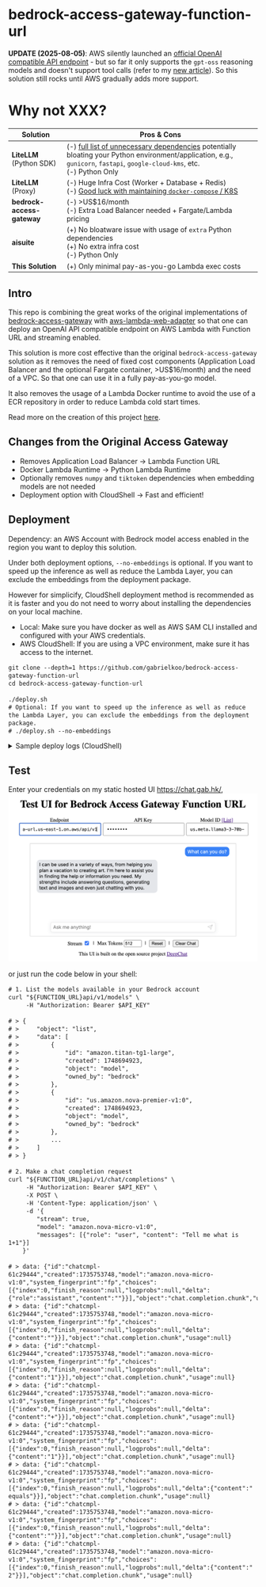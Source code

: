 # bedrock-access-gateway-function-url

**UPDATE (2025-08-05)**: AWS silently launched an [official OpenAI compatible API endpoint](https://docs.aws.amazon.com/bedrock/latest/userguide/inference-chat-completions.html) - but so far it only supports the `gpt-oss` reasoning models and doesn't support tool calls (refer to my [new article](https://dev.to/aws-builders/aws-launches-openai-compatible-api-for-bedrock-and-i-did-some-tests-49cd)). So this solution still rocks until AWS gradually adds more support.

# Why not XXX?

<table>
  <thead>
    <tr>
      <th>Solution</th>
      <th>Pros &amp; Cons</th>
    </tr>
  </thead>
  <tbody>
    <tr>
      <td><strong>LiteLLM</strong> (Python SDK)</td>
      <td>
        (-) <a href="https://github.com/BerriAI/litellm/blob/d77b825814c354935ac540c8f8b4b696f23d83c9/pyproject.toml#L21-L61">full list of unnecessary dependencies</a> potentially bloating your Python environment/application, e.g., <code>gunicorn</code>, <code>fastapi</code>, <code>google-cloud-kms</code>, etc.<br>
        (-) Python Only
      </td>
    </tr>
    <tr>
      <td><strong>LiteLLM</strong> (Proxy)</td>
      <td>
        (-) Huge Infra Cost (Worker + Database + Redis)<br>
        (-) <a href="https://docs.litellm.ai/docs/proxy/deploy#platform-specific-guide">Good luck with maintaining <code>docker-compose</code> / K8S</a>
      </td>
    </tr>
    <tr>
      <td><strong>bedrock-access-gateway</strong></td>
      <td>
        (-) &gt;US$16/month<br>
        (-) Extra Load Balancer needed + Fargate/Lambda pricing
      </td>
    </tr>
    <tr>
      <td><strong>aisuite</strong></td>
      <td>
        (+) No bloatware issue with usage of <code>extra</code> Python dependencies<br>
        (+) No extra infra cost<br>
        (-) Python Only
      </td>
    </tr>
    <tr>
      <td><strong>This Solution</strong></td>
      <td>
        (+) Only minimal pay-as-you-go Lambda exec costs<br>
      </td>
    </tr>
  </tbody>
</table>


## Intro

This repo is combining the great works of the original implementations of [bedrock-access-gateway](https://github.com/aws-samples/bedrock-access-gateway/) with [aws-lambda-web-adapter](https://github.com/awslabs/aws-lambda-web-adapter) so that one can deploy an OpenAI API compatible endpoint on AWS Lambda with Function URL and streaming enabled.

This solution is more cost effective than the original `bedrock-access-gateway` solution as it removes the need of fixed cost components (Application Load Balancer and the optional Fargate container, >US$16/month) and the need of a VPC. So that one can use it in a fully pay-as-you-go model.

It also removes the usage of a Lambda Docker runtime to avoid the use of a ECR repository in order to reduce Lambda cold start times.

Read more on the creation of this project [here](https://dev.to/aws-builders/use-amazon-bedrock-models-via-an-openai-api-compatible-serverless-endpoint-now-without-fixed-cost-5hf5).

## Changes from the Original Access Gateway

- Removes Application Load Balancer -> Lambda Function URL
- Docker Lambda Runtime -> Python Lambda Runtime
- Optionally removes `numpy` and `tiktoken` dependencies when embedding models are not needed
- Deployment option with CloudShell -> Fast and efficient!

## Deployment

Dependency: an AWS Account with Bedrock model access enabled in the region you want to deploy this solution.

Under both deployment options, `--no-embeddings` is optional. If you want to speed up the inference as well as reduce the Lambda Layer, you can exclude the embeddings from the deployment package.

However for simplicify, CloudShell deployment method is recommended as it is faster and you do not need to worry about installing the dependencies on your local machine.

- Local: Make sure you have docker as well as AWS SAM CLI installed and configured with your AWS credentials.
- AWS CloudShell: If you are using a VPC environment, make sure it has access to the internet.

```shell
git clone --depth=1 https://github.com/gabrielkoo/bedrock-access-gateway-function-url
cd bedrock-access-gateway-function-url

./deploy.sh
# Optional: If you want to speed up the inference as well as reduce the Lambda Layer, you can exclude the embeddings from the deployment package.
# ./deploy.sh --no-embeddings
```

<details>
<summary>Sample deploy logs (CloudShell)</summary>

```
~ $ git clone --depth=1 https://github.com/gabrielkoo/bedrock-access-gateway-function-url
Cloning into 'bedrock-access-gateway-function-url'...
remote: Enumerating objects: 20, done.
remote: Counting objects: 100% (20/20), done.
remote: Compressing objects: 100% (16/16), done.
remote: Total 20 (delta 0), reused 7 (delta 0), pack-reused 0 (from 0)
Receiving objects: 100% (20/20), 163.70 KiB | 10.23 MiB/s, done.
~ $ cd bedrock-access-gateway-function-url
bedrock-access-gateway-function-url $
bedrock-access-gateway-function-url $ ./deploy.sh --no-embeddings
You are running in AWS CloudShell, installing Python 3.12...
nodejs20                                           3.1 MB/s |  47 kB     00:00
Amazon Linux 2023 repository                        58 MB/s |  38 MB     00:00
Dependencies resolved.
Nothing to do.
Complete!
Last metadata expiration check: 0:00:11 ago on Sat 31 May 2025 01:22:30 PM UTC.
Dependencies resolved.
=========================================================================================
 Package                  Architecture  Version                      Repository     Size
=========================================================================================
Installing:
 python3.12               x86_64        3.12.10-2.amzn2023.0.1       amazonlinux     28 k
 python3.12-pip           noarch        23.2.1-4.amzn2023.0.2        amazonlinux    2.8 M
Installing dependencies:
 mpdecimal                x86_64        2.5.1-3.amzn2023.0.3         amazonlinux    101 k
 python3.12-libs          x86_64        3.12.10-2.amzn2023.0.1       amazonlinux    9.0 M
 python3.12-pip-wheel     noarch        23.2.1-4.amzn2023.0.2        amazonlinux    1.5 M
Installing weak dependencies:
 python3.12-setuptools    noarch        68.2.2-4.amzn2023.0.2        amazonlinux    1.4 M

Transaction Summary
=========================================================================================
Install  6 Packages

Total download size: 15 M
Installed size: 63 M
Downloading Packages:
(1/6): python3.12-3.12.10-2.amzn2023.0.1.x86_64.rpm            1.3 MB/s |  28 kB     00:00
(2/6): mpdecimal-2.5.1-3.amzn2023.0.3.x86_64.rpm               3.0 MB/s | 101 kB     00:00
(3/6): python3.12-pip-23.2.1-4.amzn2023.0.2.noarch.rpm          48 MB/s | 2.8 MB     00:00
(4/6): python3.12-pip-wheel-23.2.1-4.amzn2023.0.2.noarch.rpm    28 MB/s | 1.5 MB     00:00
(5/6): python3.12-libs-3.12.10-2.amzn2023.0.1.x86_64.rpm        58 MB/s | 9.0 MB     00:00
(6/6): python3.12-setuptools-68.2.2-4.amzn2023.0.2.noarch.rpm   20 MB/s | 1.4 MB     00:00
------------------------------------------------------------------------------------------
Total                                                           32 MB/s |  15 MB     00:00
Running transaction check
Transaction check succeeded.
Running transaction test
Transaction test succeeded.
Running transaction
  Preparing        :                                                      1/1
  Installing       : python3.12-pip-wheel-23.2.1-4.amzn2023.0.2.noarch    1/6
  Installing       : mpdecimal-2.5.1-3.amzn2023.0.3.x86_64                2/6
  Installing       : python3.12-3.12.10-2.amzn2023.0.1.x86_64             3/6
  Installing       : python3.12-libs-3.12.10-2.amzn2023.0.1.x86_64        4/6
  Installing       : python3.12-setuptools-68.2.2-4.amzn2023.0.2.noarch   5/6
  Installing       : python3.12-pip-23.2.1-4.amzn2023.0.2.noarch          6/6
  Running scriptlet: python3.12-pip-23.2.1-4.amzn2023.0.2.noarch          6/6
  Verifying        : mpdecimal-2.5.1-3.amzn2023.0.3.x86_64                1/6
  Verifying        : python3.12-3.12.10-2.amzn2023.0.1.x86_64             2/6
  Verifying        : python3.12-libs-3.12.10-2.amzn2023.0.1.x86_64        3/6
  Verifying        : python3.12-pip-23.2.1-4.amzn2023.0.2.noarch          4/6
  Verifying        : python3.12-pip-wheel-23.2.1-4.amzn2023.0.2.noarch    5/6
  Verifying        : python3.12-setuptools-68.2.2-4.amzn2023.0.2.noarch   6/6
Installed:
  mpdecimal-2.5.1-3.amzn2023.0.3.x86_64
  python3.12-3.12.10-2.amzn2023.0.1.x86_64
  python3.12-libs-3.12.10-2.amzn2023.0.1.x86_64
  python3.12-pip-23.2.1-4.amzn2023.0.2.noarch
  python3.12-pip-wheel-23.2.1-4.amzn2023.0.2.noarch
  python3.12-setuptools-68.2.2-4.amzn2023.0.2.noarch

Complete!
14 files removed
Cloning aws-samples/bedrock-access-gateway repository
Cloning into 'build/bedrock-access-gateway'...
remote: Enumerating objects: 49, done.
remote: Counting objects: 100% (49/49), done.
remote: Compressing objects: 100% (47/47), done.
remote: Total 49 (delta 2), reused 15 (delta 0), pack-reused 0 (from 0)
Receiving objects: 100% (49/49), 186.95 KiB | 11.68 MiB/s, done.
Resolving deltas: 100% (2/2), done.
Deleting embeddings related code and dependencies
WARNING: pip index is currently an experimental command. It may be removed/changed in a future release without prior warning.
WARNING: pip index is currently an experimental command. It may be removed/changed in a future release without prior warning.
Building layer 'BedrockAccessGatewayLayer'
 Running PythonPipBuilder:ResolveDependencies
 Running PythonPipBuilder:CopySource
Building codeuri: /home/cloudshell-user/bedrock-access-gateway-function-url/app runtime: python3.12 architecture: x86_64 functions: BedrockAccessGatewayFunction
requirements.txt file not found. Continuing the build without dependencies.
 Running PythonPipBuilder:CopySource

Build Succeeded

Built Artifacts  : .aws-sam/build
Built Template   : .aws-sam/build/template.yaml

Commands you can use next
=========================
[*] Validate SAM template: sam validate
[*] Invoke Function: sam local invoke
[*] Test Function in the Cloud: sam sync --stack-name {{stack-name}} --watch
[*] Deploy: sam deploy --guided

Configuring SAM deploy
======================

        Looking for config file [samconfig.toml] :  Not found

        Setting default arguments for 'sam deploy'
        =========================================
        Stack Name [sam-app]:
        AWS Region [us-east-1]: us-west-2
        Parameter LambdaAdapterLayerVersion [25]:
        Parameter PythonRuntime [python3.12]:
        Parameter ApiKey []: API_KEY_HERE
        Parameter DefaultModel [amazon.nova-premier-v1:0]:
        Parameter DEBUG [false]:
        #Shows you resources changes to be deployed and require a 'Y' to initiate deploy
        Confirm changes before deploy [y/N]:
        #SAM needs permission to be able to create roles to connect to the resources in your template
        Allow SAM CLI IAM role creation [Y/n]:
        #Preserves the state of previously provisioned resources when an operation fails
        Disable rollback [y/N]:
        BedrockAccessGatewayFunction Function Url has no authentication. Is this okay? [y/N]: Y
        Save arguments to configuration file [Y/n]: y
        SAM configuration file [samconfig.toml]:
        SAM configuration environment [default]:

        Looking for resources needed for deployment:

        Managed S3 bucket: aws-sam-cli-managed-default-samclisourcebucket-randomstringhere
        A different default S3 bucket can be set in samconfig.toml and auto resolution of buckets turned off by setting resolve_s3=False

        Saved arguments to config file
        Running 'sam deploy' for future deployments will use the parameters saved above.
        The above parameters can be changed by modifying samconfig.toml
        Learn more about samconfig.toml syntax at
        https://docs.aws.amazon.com/serverless-application-model/latest/developerguide/serverless-sam-cli-config.html

        Uploading to sam-app/e49572af63df1fee8385ee6fd07ad13f  17667095 / 17667095  (100.00%)
        Uploading to sam-app/52b5888e3d442f70bba8f69c14b22593  13478 / 13478  (100.00%)

        Deploying with following values
        ===============================
        Stack name                   : sam-app
        Region                       : us-west-2
        Confirm changeset            : False
        Disable rollback             : False
        Deployment s3 bucket         : aws-sam-cli-managed-default-samclisourcebucket-randomstringhere
        Capabilities                 : ["CAPABILITY_IAM"]
        Parameter overrides          : {"LambdaAdapterLayerVersion": "25", "PythonRuntime": "python3.12", "ApiKey": "API_KEY_HERE", "DefaultModel": "amazon.nova-premier-v1:0", "DEBUG": "false"}
        Signing Profiles             : {}

Initiating deployment
=====================

        Uploading to sam-app/30655654d4ae6f15e1f097af6c6641bf.template  4066 / 4066  (100.00%)


Waiting for changeset to be created..

CloudFormation stack changeset
--------------------------------------------------------------------------------------------------------------------------------------------------------------------------------------------------------------------------
Operation                                                   LogicalResourceId                                           ResourceType                                                Replacement
--------------------------------------------------------------------------------------------------------------------------------------------------------------------------------------------------------------------------
+ Add                                                       BedrockAccessGatewayFunctionRole                            AWS::IAM::Role                                              N/A
+ Add                                                       BedrockAccessGatewayFunctionUrlPublicPermissions            AWS::Lambda::Permission                                     N/A
+ Add                                                       BedrockAccessGatewayFunctionUrl                             AWS::Lambda::Url                                            N/A
+ Add                                                       BedrockAccessGatewayFunction                                AWS::Lambda::Function                                       N/A
+ Add                                                       BedrockAccessGatewayLayer712ebcdcd1                         AWS::Lambda::LayerVersion                                   N/A
--------------------------------------------------------------------------------------------------------------------------------------------------------------------------------------------------------------------------


Changeset created successfully. arn:aws:cloudformation:us-west-2:AWS_ACCOUNT_ID:changeSet/samcli-deploy1748697858/b08c3804-666a-43dc-b875-8d61c703d1ef


2025-05-31 13:24:25 - Waiting for stack create/update to complete

CloudFormation events from stack operations (refresh every 5.0 seconds)
--------------------------------------------------------------------------------------------------------------------------------------------------------------------------------------------------------------------------
ResourceStatus                                              ResourceType                                                LogicalResourceId                                           ResourceStatusReason
--------------------------------------------------------------------------------------------------------------------------------------------------------------------------------------------------------------------------
CREATE_IN_PROGRESS                                          AWS::CloudFormation::Stack                                  sam-app                                                     User Initiated
CREATE_IN_PROGRESS                                          AWS::Lambda::LayerVersion                                   BedrockAccessGatewayLayer712ebcdcd1                         -
CREATE_IN_PROGRESS                                          AWS::IAM::Role                                              BedrockAccessGatewayFunctionRole                            -
CREATE_IN_PROGRESS                                          AWS::IAM::Role                                              BedrockAccessGatewayFunctionRole                            Resource creation Initiated
CREATE_IN_PROGRESS                                          AWS::Lambda::LayerVersion                                   BedrockAccessGatewayLayer712ebcdcd1                         Resource creation Initiated
CREATE_COMPLETE                                             AWS::Lambda::LayerVersion                                   BedrockAccessGatewayLayer712ebcdcd1                         -
CREATE_COMPLETE                                             AWS::IAM::Role                                              BedrockAccessGatewayFunctionRole                            -
CREATE_IN_PROGRESS                                          AWS::Lambda::Function                                       BedrockAccessGatewayFunction                                -
CREATE_IN_PROGRESS                                          AWS::Lambda::Function                                       BedrockAccessGatewayFunction                                Resource creation Initiated
CREATE_IN_PROGRESS - CONFIGURATION_COMPLETE                 AWS::Lambda::Function                                       BedrockAccessGatewayFunction                                Eventual consistency check initiated
CREATE_IN_PROGRESS                                          AWS::Lambda::Permission                                     BedrockAccessGatewayFunctionUrlPublicPermissions            -
CREATE_IN_PROGRESS                                          AWS::Lambda::Url                                            BedrockAccessGatewayFunctionUrl                             -
CREATE_IN_PROGRESS                                          AWS::Lambda::Permission                                     BedrockAccessGatewayFunctionUrlPublicPermissions            Resource creation Initiated
CREATE_IN_PROGRESS                                          AWS::Lambda::Url                                            BedrockAccessGatewayFunctionUrl                             Resource creation Initiated
CREATE_COMPLETE                                             AWS::Lambda::Permission                                     BedrockAccessGatewayFunctionUrlPublicPermissions            -
CREATE_COMPLETE                                             AWS::Lambda::Url                                            BedrockAccessGatewayFunctionUrl                             -
CREATE_COMPLETE                                             AWS::Lambda::Function                                       BedrockAccessGatewayFunction                                -
CREATE_COMPLETE                                             AWS::CloudFormation::Stack                                  sam-app                                                     -
--------------------------------------------------------------------------------------------------------------------------------------------------------------------------------------------------------------------------

CloudFormation outputs from deployed stack
----------------------------------------------------------------------------------------------------------------------------------------------------------------------------------------------------------------------------
Outputs
----------------------------------------------------------------------------------------------------------------------------------------------------------------------------------------------------------------------------
Key                 Function
Description         FastAPI Lambda Function ARN
Value               arn:aws:lambda:us-west-2:AWS_ACCOUNT_ID:function:sam-app-BedrockAccessGatewayFunction-MmH86RyCulkr

Key                 FunctionUrl
Description         Function URL for FastAPI function
Value               https://RANDOM_STRING_HERE.lambda-url.us-west-2.on.aws/

Key                 SampleCurlCommand
Description         Sample curl command to list available models
Value               curl -X GET https://RANDOM_STRING_HERE.lambda-url.us-west-2.on.aws/api/v1/models -H 'Authorization: Bearer API_KEY_HERE'
----------------------------------------------------------------------------------------------------------------------------------------------------------------------------------------------------------------------------


Successfully created/updated stack - sam-app in us-west-2
```

</details>

## Test

Enter your credentials on my static hosted UI <https://chat.gab.hk/>,
![Test UI](./docs/test-ui.png)

or just run the code below in your shell:

```shell
# 1. List the models available in your Bedrock account
curl "${FUNCTION_URL}api/v1/models" \
     -H "Authorization: Bearer $API_KEY"

# > {
# >     "object": "list",
# >     "data": [
# >         {
# >             "id": "amazon.titan-tg1-large",
# >             "created": 1748694923,
# >             "object": "model",
# >             "owned_by": "bedrock"
# >         },
# >         {
# >             "id": "us.amazon.nova-premier-v1:0",
# >             "created": 1748694923,
# >             "object": "model",
# >             "owned_by": "bedrock"
# >         },
# >         ...
# >     ]
# > }

# 2. Make a chat completion request
curl "${FUNCTION_URL}api/v1/chat/completions" \
     -H "Authorization: Bearer $API_KEY" \
     -X POST \
     -H 'Content-Type: application/json' \
     -d '{
        "stream": true,
        "model": "amazon.nova-micro-v1:0",
        "messages": [{"role": "user", "content": "Tell me what is 1+1"}]
    }'

# > data: {"id":"chatcmpl-61c29444","created":1735753748,"model":"amazon.nova-micro-v1:0","system_fingerprint":"fp","choices":[{"index":0,"finish_reason":null,"logprobs":null,"delta":{"role":"assistant","content":""}}],"object":"chat.completion.chunk","usage":null}
# > data: {"id":"chatcmpl-61c29444","created":1735753748,"model":"amazon.nova-micro-v1:0","system_fingerprint":"fp","choices":[{"index":0,"finish_reason":null,"logprobs":null,"delta":{"content":""}}],"object":"chat.completion.chunk","usage":null}
# > data: {"id":"chatcmpl-61c29444","created":1735753748,"model":"amazon.nova-micro-v1:0","system_fingerprint":"fp","choices":[{"index":0,"finish_reason":null,"logprobs":null,"delta":{"content":"1"}}],"object":"chat.completion.chunk","usage":null}
# > data: {"id":"chatcmpl-61c29444","created":1735753748,"model":"amazon.nova-micro-v1:0","system_fingerprint":"fp","choices":[{"index":0,"finish_reason":null,"logprobs":null,"delta":{"content":"+"}}],"object":"chat.completion.chunk","usage":null}
# > data: {"id":"chatcmpl-61c29444","created":1735753748,"model":"amazon.nova-micro-v1:0","system_fingerprint":"fp","choices":[{"index":0,"finish_reason":null,"logprobs":null,"delta":{"content":"1"}}],"object":"chat.completion.chunk","usage":null}
# > data: {"id":"chatcmpl-61c29444","created":1735753748,"model":"amazon.nova-micro-v1:0","system_fingerprint":"fp","choices":[{"index":0,"finish_reason":null,"logprobs":null,"delta":{"content":" equals"}}],"object":"chat.completion.chunk","usage":null}
# > data: {"id":"chatcmpl-61c29444","created":1735753748,"model":"amazon.nova-micro-v1:0","system_fingerprint":"fp","choices":[{"index":0,"finish_reason":null,"logprobs":null,"delta":{"content":""}}],"object":"chat.completion.chunk","usage":null}
# > data: {"id":"chatcmpl-61c29444","created":1735753748,"model":"amazon.nova-micro-v1:0","system_fingerprint":"fp","choices":[{"index":0,"finish_reason":null,"logprobs":null,"delta":{"content":" 2"}}],"object":"chat.completion.chunk","usage":null}
```

